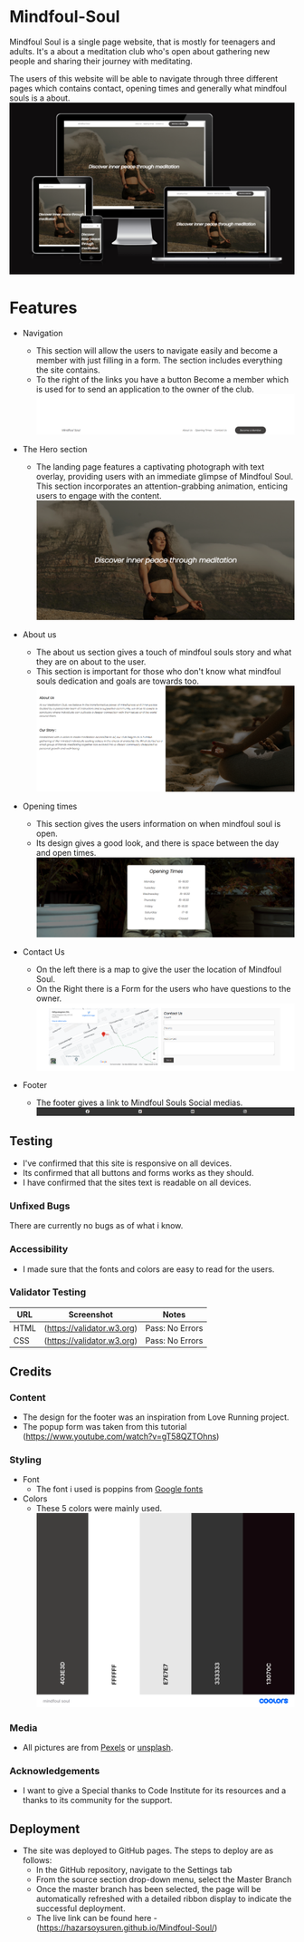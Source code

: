 # Mindfoul-Soul
Mindfoul Soul is a single page website, that is mostly for teenagers and adults. It's a about a meditation club who's open about gathering new people and sharing their journey with meditating.

The users of this website will be able to navigate through three different pages which contains contact, opening times and generally what mindfoul souls is a about.
![Image of the am i responsive](https://github.com/Hazarsoysuren/Mindfoul-Soul/blob/main/assets/images/responsiveimg.png?raw=true)

# Features
- Navigation
    - This section will allow the users to navigate easily and become a member with just filling in a form. The section includes everything the site contains.
    - To the right of the links you have a button Become a member which is used for to send an application to the owner of the club.
  ![Image of the navbar](https://github.com/Hazarsoysuren/Mindfoul-Soul/blob/main/assets/images/navbar.png?raw=true)


- The Hero section
 
     - The landing page features a captivating photograph with text overlay, providing users with an immediate glimpse of Mindfoul Soul. This section incorporates an attention-grabbing animation, enticing users to engage with the content.
  ![Image of the hero](https://github.com/Hazarsoysuren/Mindfoul-Soul/blob/main/assets/images/hero.png?raw=true)


- About us
   - The about us section gives a touch of mindfoul souls story and what they are on about to the user.
   - This section is important for those who don't know what mindfoul souls dedication and goals are towards too.
 ![Image of the about us](https://github.com/Hazarsoysuren/Mindfoul-Soul/blob/main/assets/images/aboutus.png?raw=true)


- Opening times
   - This section gives the users information on when mindfoul soul is open.
   - Its design gives a good look, and there is space between the day and open times.
 ![Image of the opening times](https://github.com/Hazarsoysuren/Mindfoul-Soul/blob/main/assets/images/opentimes.png?raw=true)


- Contact Us
   - On the left there is a map to give the user the location of Mindfoul Soul.
   - On the Right there is a Form for the users who have questions to the owner.
 ![Image of the contact us](https://github.com/Hazarsoysuren/Mindfoul-Soul/blob/main/assets/images/contact-us.png?raw=true)


- Footer
   - The footer gives a link to Mindfoul Souls Social medias. 
 ![Image of the footer](https://github.com/Hazarsoysuren/Mindfoul-Soul/blob/main/assets/images/footer.png?raw=true)





## Testing
- I've confirmed that this site is responsive on all devices.
- Its confirmed that all buttons and forms works as they should.
- I have confirmed that the sites text is readable on all devices.

### Unfixed Bugs
There are currently no bugs as of what i know.



### Accessibility
 - I made sure that the fonts and colors are easy to read for the users.
### Validator Testing
| URL | Screenshot |Notes |
|-----------------|-----------------|-----------------|
| HTML |(https://validator.w3.org) | Pass: No Errors |
| CSS | (https://validator.w3.org) | Pass: No Errors |

## Credits
### Content
- The design for the footer was an inspiration from Love Running project.
- The popup form was taken from this tutorial (https://www.youtube.com/watch?v=gT58QZTOhns)
### Styling
- Font
    - The font i used is poppins from [Google fonts](https://fonts.google.com)
- Colors
    - These 5 colors were mainly used.
    ![Image of the colors](https://github.com/Hazarsoysuren/Mindfoul-Soul/blob/main/assets/images/mindfoul%20soul.png?raw=true)
### Media 
- All pictures are from [Pexels](https://www.pexels.com) or [unsplash](https://unsplash.com).

### Acknowledgements
- I want to give a Special thanks to Code Institute for its resources and a thanks to its community for the support.
## Deployment
- The site was deployed to GitHub pages. The steps to deploy are as follows:
    - In the GitHub repository, navigate to the Settings tab
    - From the source section drop-down menu, select the Master Branch
    - Once the master branch has been selected, the page will be automatically refreshed with a detailed ribbon display to indicate the successful deployment.
    - The live link can be found here - (https://hazarsoysuren.github.io/Mindfoul-Soul/)